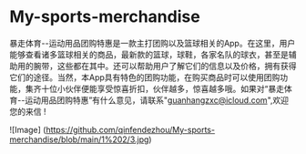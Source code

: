# My-sports-merchandise
暴走体育--运动用品团购特惠是一款主打团购以及篮球相关的App。在这里，用户能够查看诸多篮球相关的商品，最新款的篮球，球鞋，各家名队的球衣，甚至是辅助用的腕带，这些都在其中。还可以帮助用户了解它们的信息以及价格，拥有获得它们的途径。当然，本App具有特色的团购功能，在购买商品时可以使用团购功能，集齐十位小伙伴便能享受惊喜折扣，伙伴越多，惊喜越多哦。如果对“暴走体育--运动用品团购特惠”有什么意见，请联系"guanhangzxc@icloud.com",欢迎您的来信 !

![Image] (https://github.com/qinfendezhou/My-sports-merchandise/blob/main/1%202/3.jpg)
